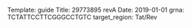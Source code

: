 Template: guide
Title: 29773895 revA
Date: 2019-01-01
grna: TCTATTCCTTCGGGCCTGTC
target_region: Tat/Rev
